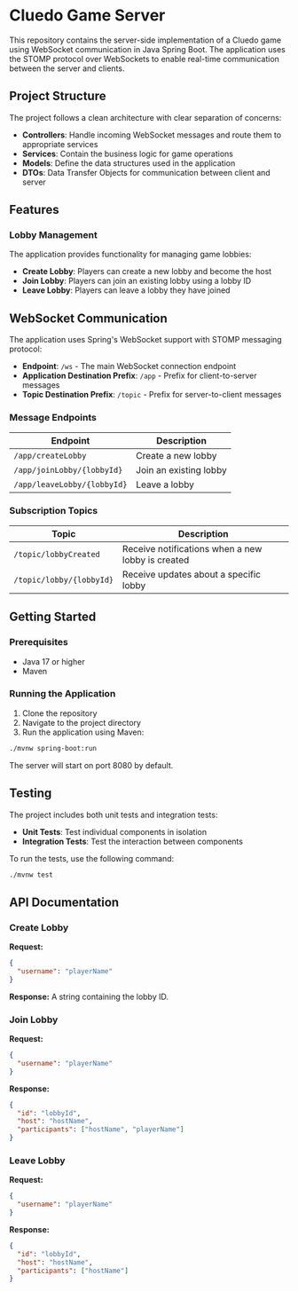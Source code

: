 # Cluedo Game Server

This repository contains the server-side implementation of a Cluedo game using WebSocket communication in Java Spring Boot. The application uses the STOMP protocol over WebSockets to enable real-time communication between the server and clients.

## Project Structure

The project follows a clean architecture with clear separation of concerns:

- **Controllers**: Handle incoming WebSocket messages and route them to appropriate services
- **Services**: Contain the business logic for game operations
- **Models**: Define the data structures used in the application
- **DTOs**: Data Transfer Objects for communication between client and server

## Features

### Lobby Management

The application provides functionality for managing game lobbies:

- **Create Lobby**: Players can create a new lobby and become the host
- **Join Lobby**: Players can join an existing lobby using a lobby ID
- **Leave Lobby**: Players can leave a lobby they have joined

## WebSocket Communication

The application uses Spring's WebSocket support with STOMP messaging protocol:

- **Endpoint**: `/ws` - The main WebSocket connection endpoint
- **Application Destination Prefix**: `/app` - Prefix for client-to-server messages
- **Topic Destination Prefix**: `/topic` - Prefix for server-to-client messages

### Message Endpoints

| Endpoint | Description |
|----------|-------------|
| `/app/createLobby` | Create a new lobby |
| `/app/joinLobby/{lobbyId}` | Join an existing lobby |
| `/app/leaveLobby/{lobbyId}` | Leave a lobby |

### Subscription Topics

| Topic | Description |
|-------|-------------|
| `/topic/lobbyCreated` | Receive notifications when a new lobby is created |
| `/topic/lobby/{lobbyId}` | Receive updates about a specific lobby |

## Getting Started

### Prerequisites

- Java 17 or higher
- Maven

### Running the Application

1. Clone the repository
2. Navigate to the project directory
3. Run the application using Maven:

```bash
./mvnw spring-boot:run
```

The server will start on port 8080 by default.

## Testing

The project includes both unit tests and integration tests:

- **Unit Tests**: Test individual components in isolation
- **Integration Tests**: Test the interaction between components

To run the tests, use the following command:

```bash
./mvnw test
```

## API Documentation

### Create Lobby

**Request:**
```json
{
  "username": "playerName"
}
```

**Response:**
A string containing the lobby ID.

### Join Lobby

**Request:**
```json
{
  "username": "playerName"
}
```

**Response:**
```json
{
  "id": "lobbyId",
  "host": "hostName",
  "participants": ["hostName", "playerName"]
}
```

### Leave Lobby

**Request:**
```json
{
  "username": "playerName"
}
```

**Response:**
```json
{
  "id": "lobbyId",
  "host": "hostName",
  "participants": ["hostName"]
}
```
